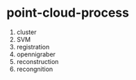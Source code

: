 # point-cloud-process
1. cluster
2. SVM
3. registration
4. opennigraber
5. reconstruction
6. recongnition
